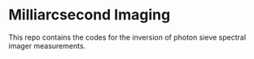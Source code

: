 # Milliarcsecond Imaging

This repo contains the codes for the inversion of photon sieve spectral imager measurements.